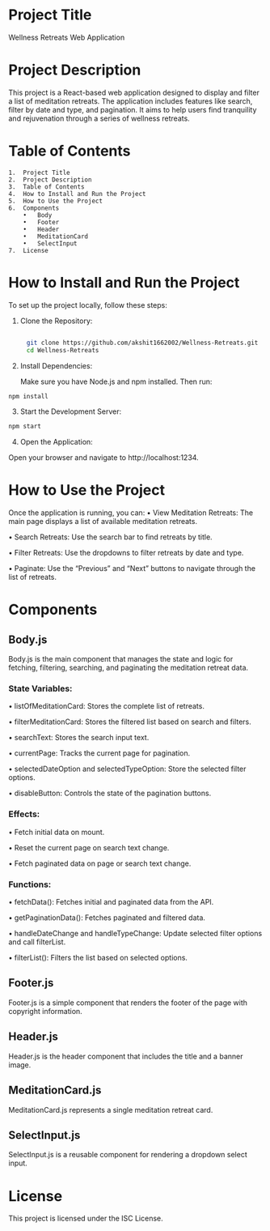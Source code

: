 # Project Title

Wellness Retreats Web Application

# Project Description

This project is a React-based web application designed to display and filter a list of meditation retreats. The application includes features like search, filter by date and type, and pagination. It aims to help users find tranquility and rejuvenation through a series of wellness retreats.



# Table of Contents

	1.	Project Title
	2.	Project Description
	3.	Table of Contents
	4.	How to Install and Run the Project
	5.	How to Use the Project
	6.	Components
	    •	Body
	    •	Footer
	    •	Header
	    •	MeditationCard
	    •	SelectInput
	7.	License


# How to Install and Run the Project

To set up the project locally, follow these steps:

1.	Clone the Repository:
```bash

     git clone https://github.com/akshit1662002/Wellness-Retreats.git
     cd Wellness-Retreats
```


2.	Install Dependencies:

     Make sure you have Node.js and npm installed. Then run:
```bash
npm install
```

3.	Start the Development Server:

```bash
npm start
```	
4.	Open the Application:

Open your browser and navigate to http://localhost:1234.

# How to Use the Project

Once the application is running, you can:
•	View Meditation Retreats: The main page displays a list of available 
        meditation retreats.

•	Search Retreats: Use the search bar to find retreats by title.

•	Filter Retreats: Use the dropdowns to filter retreats by date and 
         type.

•	Paginate: Use the “Previous” and “Next” buttons to navigate through 
        the list of retreats.

# Components
 ## Body.js

   Body.js is the main component that manages the state and logic for 
  fetching, filtering, searching, and paginating the meditation retreat data.

### State Variables:

•	listOfMeditationCard: Stores the complete list of retreats.

•	filterMeditationCard: Stores the filtered list based on search and filters.

•	searchText: Stores the search input text.

•	currentPage: Tracks the current page for pagination.

•	selectedDateOption and selectedTypeOption: Store the selected filter options.

•	disableButton: Controls the state of the pagination buttons.

### Effects:
•	Fetch initial data on mount.

•	Reset the current page on search text change.

•	Fetch paginated data on page or search text change.

### Functions:
•	fetchData(): Fetches initial and paginated data from the API.

•	getPaginationData(): Fetches paginated and filtered data.

•	handleDateChange and handleTypeChange: Update selected filter options and call filterList.

•	filterList(): Filters the list based on selected options.

## Footer.js

Footer.js is a simple component that renders the footer of the page with copyright information. 

## Header.js

Header.js is the header component that includes the title and a banner image.

## MeditationCard.js

MeditationCard.js represents a single meditation retreat card.

## SelectInput.js

SelectInput.js is a reusable component for rendering a dropdown select input.

# License

This project is licensed under the ISC License. 

